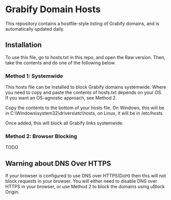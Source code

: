 # Grabify Domain Hosts
This repository contains a hostfile-style listing of Grabify domains, and is automatically updated daily. 

## Installation
To use this file, go to hosts.txt in this repo, and open the Raw version. Then, take the contents and do one of the following below.

### Method 1: Systemwide
This hosts file can be installed to block Grabify domains systemwide. Where you need to copy and paste the contents of hosts.txt depends on your OS. If you want an OS-agnostic approach, see Method 2.

Copy the contents to the bottom of your hosts file. On Windows, this will be in C:\Windows\system32\drivers\etc\hosts, on Linux, it will be in /etc/hosts

Once added, this will block all Grabify links systemwide.

### Method 2: Browser Blocking
TODO

## Warning about DNS Over HTTPS
If your browser is configured to use DNS over HTTPS(DoH) then this will not block requests in your browser. You will either need to disable DNS over HTTPS in your browser, or use Method 2 to block the domains using uBlock Origin.
